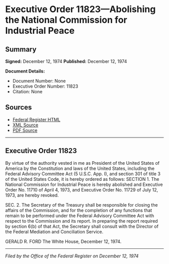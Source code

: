 # Executive Order 11823—Abolishing the National Commission for Industrial Peace

## Summary

**Signed:** December 12, 1974
**Published:** December 12, 1974

**Document Details:**
- Document Number: None
- Executive Order Number: 11823
- Citation: None

## Sources
- [Federal Register HTML](https://www.presidency.ucsb.edu/documents/executive-order-11823-abolishing-the-national-commission-for-industrial-peace)
- [XML Source](None)
- [PDF Source](None)

---

## Executive Order 11823

By virtue of the authority vested in me as President of the United States of America by the Constitution and laws of the United States, including the Federal Advisory Committee Act (5 U.S.C. App. I), and section 301 of title 3 of the United States Code, it is hereby ordered as follows:
SECTION 1. The National Commission for Industrial Peace is hereby abolished and Executive Order No. 11710 of April 4, 1973, and Executive Order No. 11729 of July 12, 1973, are hereby revoked.

SEC. 2. The Secretary of the Treasury shall be responsible for closing the affairs of the Commission, and for the completion of any functions that remain to be performed under the Federal Advisory Committee Act with respect to the Commission and its report. In preparing the report required by section 6(b) of that Act, the Secretary shall consult with the Director of the Federal Mediation and Conciliation Service.

GERALD R. FORD
The White House,
December 12, 1974.

---

*Filed by the Office of the Federal Register on December 12, 1974*
